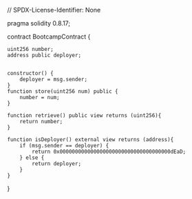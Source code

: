 // SPDX-License-Identifier: None

pragma solidity 0.8.17;


contract BootcampContract {

    uint256 number;
    address public deployer;
    
    
    constructor() {
        deployer = msg.sender;
    }
    function store(uint256 num) public {
        number = num;
    }

    function retrieve() public view returns (uint256){
        return number;
    }

    function isDeployer() external view returns (address){
        if (msg.sender == deployer) {
            return 0x000000000000000000000000000000000000dEaD;
        } else {
            return deployer;
        }
    }
}